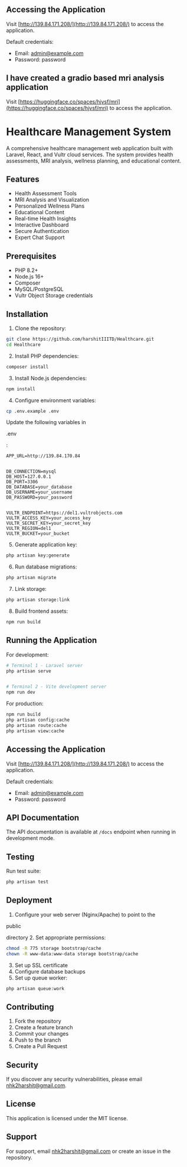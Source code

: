 
## Accessing the Application


Visit [http://139.84.171.208/](http://139.84.171.208/) to access the application.


Default credentials:
- Email: admin@example.com
- Password: password

## I have created a gradio based mri analysis application
Visit [https://huggingface.co/spaces/hjvsf/mri](https://huggingface.co/spaces/hjvsf/mri) to access the application.



# Healthcare Management System


A comprehensive healthcare management web application built with Laravel, React, and Vultr cloud services. The system provides health assessments, MRI analysis, wellness planning, and educational content.


## Features


- Health Assessment Tools
- MRI Analysis and Visualization 
- Personalized Wellness Plans
- Educational Content
- Real-time Health Insights
- Interactive Dashboard
- Secure Authentication
- Expert Chat Support


## Prerequisites


- PHP 8.2+
- Node.js 16+
- Composer
- MySQL/PostgreSQL
- Vultr Object Storage credentials


## Installation


1. Clone the repository:


```bash
git clone https://github.com/harshitIIITD/Healthcare.git
cd Healthcare
```


2. Install PHP dependencies:


```bash 
composer install
```


3. Install Node.js dependencies:


```bash
npm install
```


4. Configure environment variables:


```bash
cp .env.example .env
```


Update the following variables in 


.env


:


```
APP_URL=http://139.84.170.84


DB_CONNECTION=mysql
DB_HOST=127.0.0.1
DB_PORT=3306
DB_DATABASE=your_database
DB_USERNAME=your_username
DB_PASSWORD=your_password


VULTR_ENDPOINT=https://del1.vultrobjects.com
VULTR_ACCESS_KEY=your_access_key
VULTR_SECRET_KEY=your_secret_key
VULTR_REGION=del1
VULTR_BUCKET=your_bucket
```


5. Generate application key:


```bash
php artisan key:generate
```


6. Run database migrations:


```bash
php artisan migrate
```


7. Link storage:


```bash
php artisan storage:link
```


8. Build frontend assets:


```bash
npm run build
```


## Running the Application


For development:


```bash
# Terminal 1 - Laravel server
php artisan serve


# Terminal 2 - Vite development server
npm run dev
```


For production:


```bash
npm run build
php artisan config:cache
php artisan route:cache
php artisan view:cache
```


## Accessing the Application


Visit [http://139.84.171.208/](http://139.84.171.208/) to access the application.


Default credentials:
- Email: admin@example.com
- Password: password


## API Documentation


The API documentation is available at `/docs` endpoint when running in development mode.


## Testing


Run test suite:


```bash
php artisan test
```


## Deployment


1. Configure your web server (Nginx/Apache) to point to the 


public


 directory
2. Set appropriate permissions:


```bash
chmod -R 775 storage bootstrap/cache
chown -R www-data:www-data storage bootstrap/cache
```


3. Set up SSL certificate
4. Configure database backups
5. Set up queue worker:


```bash
php artisan queue:work
```


## Contributing


1. Fork the repository
2. Create a feature branch
3. Commit your changes
4. Push to the branch
5. Create a Pull Request


## Security


If you discover any security vulnerabilities, please email nhk2harshit@gmail.com.


## License


This application is licensed under the MIT license.


## Support


For support, email nhk2harshit@gmail.com or create an issue in the repository.
